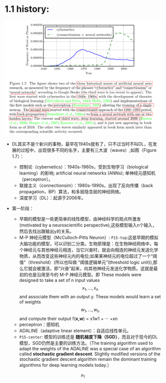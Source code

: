 # 1.1 history:

![结构图](https://raw.githubusercontent.com/JDwangmo/deepLearningBook/master/image/Figure-1.7.png  )

- DL其实不是个新兴的事物，最早在1940s就有了，只不过当时不叫DL，在发展的过程中，出现很多不同的名字，主要有三大波（waves）,如图（Figure 1.7）：
    - 控制论（cybernetics）：1940s-1960s，受到生物学习（biological learning）的影响; artificial neural networks (ANNs); 单神经元感知机（perceptron）。
    - 联接主义（connectionsim）：1980s-1990s，出现了反向传播（back propagation，BP）算法，和多层隐含层的神经网络。
    - 深度学习（DL）：起源于2006年。

- 第一阶段：
    - 早期的模型是一些更简单的线性模型，由神经科学的观点所激发(motivated by a neuroscientific perspective),这些模型输入n个输入，然后去找出跟输出y的关系。
    - M-P 神经元模型（McCulloch-Pitts Neuron）: `P15-top`:这是早期的模拟大脑功能的模型，可以识别二分类。生物原理是：在生物神经网络中，每个神经元与其他神经元相连，当它兴奋时，就会向相连的神经元发送化学物质，从而改变这些神经元内的电位;如果某神经元的电位超过了一个“阈值”（threshold）(所以也叫做 “阈值逻辑单元”(threshold logic unit)),那么它就会被激活，即“兴奋”起来，向其他神经元发送化学物质。这就是最初的也是沿用至今的 M-P 神经元模型。即 These models were designed to take a set of n input values $$x_1,...,x_n$$ and associate them with an output y. These models would learn a set of weights $$w_1,...,w_n$$ and compute their output f(**x,w**) = x1w1 + ··· +xn
    - perceptron：感知机
    - ADALINE（adaptive linear element）：自适应线性单元。
    - `P15-center`: 模型的训练还是 **随机梯度下降（SGD）**，而且对于现今的DL模型，SGD仍然是主要的训练方法。（The training algorithm used to adapt the weights of the ADALINE was a special case of an algorithm called **stochastic gradient descent**. Slightly modified versions of the stochastic gradient descent algorithm remain the dominant training algorithms for deep learning models today.） 


$$x_1$$
